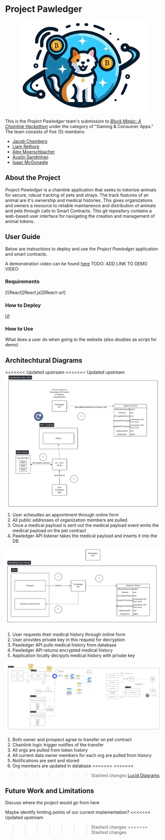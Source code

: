 # Project Pawledger

<p  align="center">
  <img src="./images/pawledger.png"/>
</p>

This is the _Project Pawledger_ team's submission to [_Block Magic: A Chainlink Hackathon_](https://chain.link/hackathon) under the category of "Gaming & Consumer Apps." The team consists of five (5) members: 
* [Jacob Chambers](https://github.com/chambsbond)
* [Liam Rethore](https://github.com/liamliam2020)
* [Alex Moerschbacher](https://github.com/alexmoerschbacher)
* [Austin Sandmhan](https://github.com/sandmhan)
* [Isaac McGonagle](https://github.com/ikemcgon)


## About the Project

_Project Pawledger_ is a chainlink application that seeks to tokenize animals for secure, robust tracking of pets and strays. The track features of an animal are it's ownership and medical histories. This gives organizations and owners a resource to reliable maintanence and distribution of animals and pets through calls to Smart Contracts. This git repository contains a web-based user interface for navigating the creation and management of animal tokens.

## User Guide

Below are instructions to deploy and use the _Project Pawledger_ application and smart contracts.

A demonstration video can be found [here]() TODO: ADD LINK TO DEMO VIDEO

### Requirements

 [![React][React.js]][React-url]

### How to Deploy

[UI](https://lemon-rock-09e5dbe0f.5.azurestaticapps.net/)

### How to Use

What does a user do when going to the website (also doubles as script for demo)

## Architechtural Diagrams

<<<<<<< Updated upstream
<<<<<<< Updated upstream
![MedicalPayloadEvent](/images/MedicalPayloadEvent.png)
1. User scheudles an appointment through online form
2. All public addresses of organization members are pulled
3. Once a medical payload is sent out the medical payload event emits the medical payload on the pet contract
4. Pawledger API listener takes the medical payload and inserts it into the DB

![DecryptMedicalHistoryFlow](/images/DecryptMedicalHistoryFlow.png)
1. User requests their medical history through online form
2. User provides private key in this request for decryption
3. Pawledger API pulls medical history from database
4. Pawledger API returns encrypted medical history
5. Application locally decrpyts medical history with private key 

![TransferPetContractFlow](/images/TransferPetContract.png)
1. Both owner and prospect agree to transfer on pet contract
2. Chainlink logic trigger notifies of the transfer
3. All orgs are pulled from token history
4. All current data owner members for each org are pulled from history
5. Notifications are sent and stored
6. Org members are updated in database
=======
=======
>>>>>>> Stashed changes
[Lucid Diagrams](https://lucid.app/lucidchart/c9126827-a861-4236-8a60-c49f2c96c098/edit?beaconFlowId=3DE2DC55D07BA9B5&invitationId=inv_834774fb-d3e0-4739-9b89-4ae3fe90b31b&page=0_0#)

## Future Work and Limitations

Discuss where the project would go from here

Maybe identify limiting points of our current implementation?
<<<<<<< Updated upstream
>>>>>>> Stashed changes
=======
>>>>>>> Stashed changes
